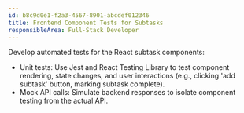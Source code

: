 ```yaml
---
id: b8c9d0e1-f2a3-4567-8901-abcdef012346
title: Frontend Component Tests for Subtasks
responsibleArea: Full-Stack Developer
---
```

Develop automated tests for the React subtask components:
*   Unit tests: Use Jest and React Testing Library to test component rendering, state changes, and user interactions (e.g., clicking 'add subtask' button, marking subtask complete).
*   Mock API calls: Simulate backend responses to isolate component testing from the actual API.